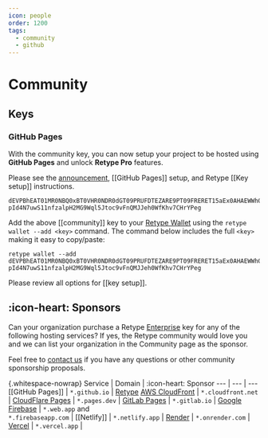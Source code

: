 ```yaml
---
icon: people
order: 1200
tags:
  - community
  - github
---
```

# Community

## Keys

### GitHub Pages

With the community key, you can now setup your project to be hosted using **GitHub Pages** and unlock **Retype Pro** features.

Please see the [announcement](/blog/2025-06-06.md), [[GitHub Pages]] setup, and Retype [[Key setup]] instructions.

```
dEVPBhEAT01MR0NBQ0xBT0VHR0NDR0dGT09PRUFDTEZARE9PT09FRERET15aEx0AHAEWWh0bT0Q-pId4N7uwS11nfzalpH2MG9Wql5Jtoc9vFnQMJJeh0WfKhv7CHrYPeg
```

Add the above [[community]] key to your [Retype Wallet](/guides/cli.md#retype-wallet) using the `retype wallet --add <key>` command. The command below includes the full `<key>` making it easy to copy/paste:

```
retype wallet --add dEVPBhEAT01MR0NBQ0xBT0VHR0NDR0dGT09PRUFDTEZARE9PT09FRERET15aEx0AHAEWWh0bT0Q-pId4N7uwS11nfzalpH2MG9Wql5Jtoc9vFnQMJJeh0WfKhv7CHrYPeg
```

Please review all options for [[key setup]].

## :icon-heart: Sponsors

Can your organization purchase a Retype [Enterprise](/pro/pro.md) key for any of the following hosting services? If yes, the Retype community would love you and we can list your organization in the Community page as the sponsor.

Feel free to [contact us](mailto:hello@retype.com) if you have any questions or other community sponsorship proposals.

{.whitespace-nowrap}
Service | Domain | :icon-heart: Sponsor
--- | --- | ---
[[GitHub Pages]] | `*.github.io` | [Retype](https://retype.com)
[AWS CloudFront](https://aws.amazon.com/cloudfront/) | `*.cloudfront.net` | 
[CloudFlare Pages](/hosting/cloudflare.md) | `*.pages.dev` | 
[GitLab Pages](/hosting/gitlab-pages.md) | `*.gitlab.io` | 
[Google Firebase](https://firebase.google.com/) | `*.web.app` and<br> `*.firebaseapp.com` | 
[[Netlify]] | `*.netlify.app` | 
[Render](https://render.com/) | `*.onrender.com` | 
[Vercel](https://vercel.com/) | `*.vercel.app` | 